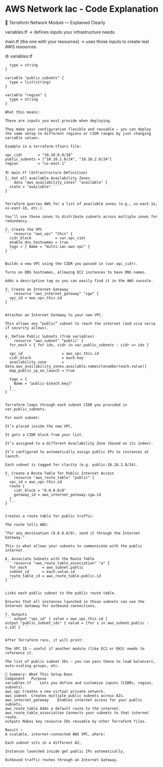 # AWS Network Iac - Code Explanation

🧩 Terraform Network Module — Explained Clearly

variables.tf → defines inputs your infrastructure needs.

main.tf (the one with your resources) → uses those inputs to create real AWS resources.

⚙️ variables.tf
``` variable "vpc_cidr" { 
  type = string 
}

variable "public_subnets" { 
  type = list(string) 
}

variable "region" { 
  type = string 
} ```

What this means:

These are inputs you must provide when deploying.

They make your configuration flexible and reusable — you can deploy the same setup to different regions or CIDR ranges by just changing variable values.

Example in a terraform.tfvars file:

vpc_cidr       = "10.10.0.0/16"
public_subnets = ["10.10.1.0/24", "10.10.2.0/24"]
region         = "us-east-1"

🏗️ main.tf (Infrastructure Definition)
1. Get all available Availability Zones
``` data "aws_availability_zones" "available" {
  state = "available" ```
}


Terraform queries AWS for a list of available zones (e.g., us-east-1a, us-east-1b, etc.).

You’ll use these zones to distribute subnets across multiple zones for redundancy.

2. Create the VPC
``` resource "aws_vpc" "this" {
  cidr_block           = var.vpc_cidr
  enable_dns_hostnames = true
  tags = { Name = "multi-iac-aws-vpc" }
} ```


Builds a new VPC using the CIDR you passed in (var.vpc_cidr).

Turns on DNS hostnames, allowing EC2 instances to have DNS names.

Adds a descriptive tag so you can easily find it in the AWS console.

3. Create an Internet Gateway
``` resource "aws_internet_gateway" "igw" {
  vpc_id = aws_vpc.this.id
} ```


Attaches an Internet Gateway to your new VPC.

This allows any “public” subnet to reach the internet (and vice versa if security allows).

4. Define Public Subnets (from variables)
``` resource "aws_subnet" "public" {
  for_each = { for idx, cidr in var.public_subnets : cidr => idx }

  vpc_id                  = aws_vpc.this.id
  cidr_block              = each.key
  availability_zone       = data.aws_availability_zones.available.names[tonumber(each.value)]
  map_public_ip_on_launch = true

  tags = {
    Name = "public-${each.key}"
  }
} ```


Terraform loops through each subnet CIDR you provided in var.public_subnets.

For each subnet:

It’s placed inside the new VPC.

It gets a CIDR block from your list.

It’s assigned to a different Availability Zone (based on its index).

It’s configured to automatically assign public IPs to instances at launch.

Each subnet is tagged for clarity (e.g. public-10.10.1.0/24).

5. Create a Route Table for Public Internet Access
``` resource "aws_route_table" "public" {
  vpc_id = aws_vpc.this.id
  route { 
    cidr_block = "0.0.0.0/0" 
    gateway_id = aws_internet_gateway.igw.id 
  }
} ```


Creates a route table for public traffic.

The route tells AWS:

“For any destination (0.0.0.0/0), send it through the Internet Gateway.”

This is what allows your subnets to communicate with the public internet.

6. Associate Subnets with the Route Table
``` resource "aws_route_table_association" "a" {
  for_each       = aws_subnet.public
  subnet_id      = each.value.id
  route_table_id = aws_route_table.public.id
} ```


Links each public subnet to the public route table.

Ensures that all instances launched in those subnets can use the Internet Gateway for outbound connections.

7. Outputs
``` output "vpc_id" { value = aws_vpc.this.id }
output "public_subnet_ids" { value = [for s in aws_subnet.public : s.id] } ```


After Terraform runs, it will print:

The VPC ID — useful if another module (like EC2 or EKS) needs to reference it.

The list of public subnet IDs — you can pass these to load balancers, auto-scaling groups, etc.

🧠 Summary: What This Setup Does
Component	Purpose
variables.tf	Lets you define and customize inputs (CIDRs, region, subnets).
aws_vpc	Creates a new virtual private network.
aws_subnet	Creates multiple public subnets across AZs.
aws_internet_gateway	Enables internet access for your public subnets.
aws_route_table	Adds a default route to the internet.
aws_route_table_association	Connects your subnets to that internet route.
outputs	Makes key resource IDs reusable by other Terraform files.

Result →
A scalable, internet-connected AWS VPC, where:

Each subnet sits in a different AZ,

Instances launched inside get public IPs automatically,

Outbound traffic routes through an Internet Gateway.